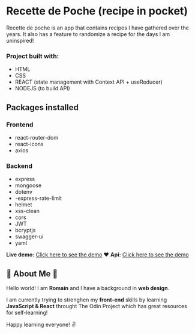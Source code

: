 # Recette de Poche (recipe in pocket)

Recette de poche is an app that contains recipes I have gathered over the years. It also has a feature to randomize a recipe for the days I am uninspired!

### Project built with:
- HTML
- CSS
- REACT (state management with Context API + useReducer)
- NODEJS (to build API)

## Packages installed
### Frontend
 - react-router-dom
 - react-icons
 - axios
### Backend
 - express
 - mongoose
 - dotenv
 - -express-rate-limit
 - helmet
 - xss-clean
 - cors
 - JWT
 - bcryptjs
 - swagger-ui
 - yaml

**Live demo:** [Click here to see the demo](https://romainnm.github.io/recettedepoche) :heart:
**Api:** [Click here to see the demo](https://recette-de-poche.herokuapp.com/api-docs/)

## :cactus: About Me :cactus:

Hello world! I am **Romain** and I have a background in **web design**.

I am currently trying to strenghen my **front-end** skills by learning **JavaScript & React** throught The Odin Project which has great resources for self-learning!

Happy learning everyone! :v:
